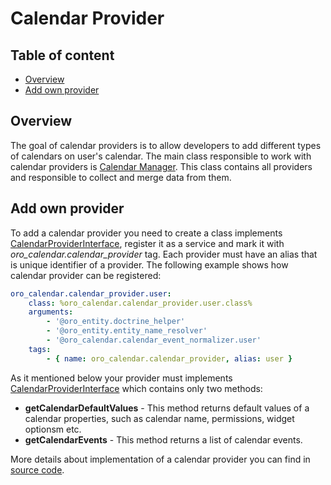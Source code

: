 Calendar Provider
=================

Table of content
-----------------
- [Overview](#overview)
- [Add own provider](#add-own-provider)

## Overview

The goal of calendar providers is to allow developers to add different types of calendars on user's calendar. The main class responsible to work with calendar providers is [Calendar Manager](../../Manager/CalendarManager.php). This class contains all providers and responsible to collect and merge data from them.

## Add own provider

To add a calendar provider you need to create a class implements [CalendarProviderInterface](../../Provider/CalendarProviderInterface.php), register it as a service and mark it with *oro_calendar.calendar_provider* tag. Each provider must have an alias that is unique identifier of a provider. The following example shows how calendar provider can be registered:

``` yaml
oro_calendar.calendar_provider.user:
    class: %oro_calendar.calendar_provider.user.class%
    arguments:
        - '@oro_entity.doctrine_helper'
        - '@oro_entity.entity_name_resolver'
        - '@oro_calendar.calendar_event_normalizer.user'
    tags:
        - { name: oro_calendar.calendar_provider, alias: user }
```

As it mentioned below your provider must implements [CalendarProviderInterface](../../Provider/CalendarProviderInterface.php) which contains only two methods:

- **getCalendarDefaultValues** - This method returns default values of a calendar properties, such as calendar name, permissions, widget optionsm etc.
- **getCalendarEvents** - This method returns a list of calendar events.

More details about implementation of a calendar provider you can find in [source code](../../Provider/CalendarProviderInterface.php).

